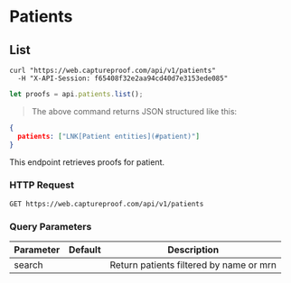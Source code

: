 # Patients

<!-- ######################################################  List endpoint -->
## List

```shell
curl "https://web.captureproof.com/api/v1/patients"
  -H "X-API-Session: f65408f32e2aa94cd40d7e3153ede085"
```

```javascript
let proofs = api.patients.list();
```

> The above command returns JSON structured like this:

```json
{
  patients: ["LNK[Patient entities](#patient)"]
}
```

This endpoint retrieves proofs for patient.

### HTTP Request

`GET https://web.captureproof.com/api/v1/patients`

### Query Parameters

Parameter | Default | Description
--------- | ------- | -----------
search |  | Return patients filtered by name or mrn
